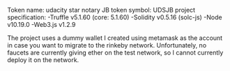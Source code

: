Token name: udacity star notary JB
token symbol: UDSJB
project specification:
    -Truffle v5.1.60 (core: 5.1.60)
    -Solidity v0.5.16 (solc-js)
    -Node v10.19.0
    -Web3.js v1.2.9 

The project uses a dummy wallet I created using metamask as the account in case you want to migrate to the rinkeby network.
Unfortunately, no faucets are currently giving ether on the test network, so I cannot currently deploy it on the network.